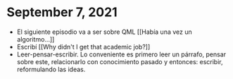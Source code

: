 # September 7, 2021

- El siguiente episodio va a ser sobre QML [[Había una vez un algoritmo...]]
- Escribí [[Why didn't I get that academic job?]]
- Leer-pensar-escribir. Lo conveniente es primero leer un párrafo, pensar sobre este, relacionarlo con conocimiento pasado y entonces: escribir, reformulando las ideas.
